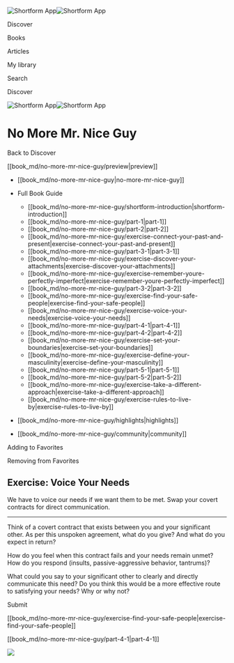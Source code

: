 ![Shortform App](/img/logo.36a2399e.svg)![Shortform App](/img/logo-dark.70c1b072.svg)

Discover

Books

Articles

My library

Search

Discover

![Shortform App](/img/logo.36a2399e.svg)![Shortform App](/img/logo-dark.70c1b072.svg)

# No More Mr. Nice Guy

Back to Discover

[[book_md/no-more-mr-nice-guy/preview|preview]]

  * [[book_md/no-more-mr-nice-guy|no-more-mr-nice-guy]]
  * Full Book Guide

    * [[book_md/no-more-mr-nice-guy/shortform-introduction|shortform-introduction]]
    * [[book_md/no-more-mr-nice-guy/part-1|part-1]]
    * [[book_md/no-more-mr-nice-guy/part-2|part-2]]
    * [[book_md/no-more-mr-nice-guy/exercise-connect-your-past-and-present|exercise-connect-your-past-and-present]]
    * [[book_md/no-more-mr-nice-guy/part-3-1|part-3-1]]
    * [[book_md/no-more-mr-nice-guy/exercise-discover-your-attachments|exercise-discover-your-attachments]]
    * [[book_md/no-more-mr-nice-guy/exercise-remember-youre-perfectly-imperfect|exercise-remember-youre-perfectly-imperfect]]
    * [[book_md/no-more-mr-nice-guy/part-3-2|part-3-2]]
    * [[book_md/no-more-mr-nice-guy/exercise-find-your-safe-people|exercise-find-your-safe-people]]
    * [[book_md/no-more-mr-nice-guy/exercise-voice-your-needs|exercise-voice-your-needs]]
    * [[book_md/no-more-mr-nice-guy/part-4-1|part-4-1]]
    * [[book_md/no-more-mr-nice-guy/part-4-2|part-4-2]]
    * [[book_md/no-more-mr-nice-guy/exercise-set-your-boundaries|exercise-set-your-boundaries]]
    * [[book_md/no-more-mr-nice-guy/exercise-define-your-masculinity|exercise-define-your-masculinity]]
    * [[book_md/no-more-mr-nice-guy/part-5-1|part-5-1]]
    * [[book_md/no-more-mr-nice-guy/part-5-2|part-5-2]]
    * [[book_md/no-more-mr-nice-guy/exercise-take-a-different-approach|exercise-take-a-different-approach]]
    * [[book_md/no-more-mr-nice-guy/exercise-rules-to-live-by|exercise-rules-to-live-by]]
  * [[book_md/no-more-mr-nice-guy/highlights|highlights]]
  * [[book_md/no-more-mr-nice-guy/community|community]]



Adding to Favorites 

Removing from Favorites 

## Exercise: Voice Your Needs

We have to voice our needs if we want them to be met. Swap your covert contracts for direct communication.

* * *

Think of a covert contract that exists between you and your significant other. As per this unspoken agreement, what do you give? And what do you expect in return?

How do you feel when this contract fails and your needs remain unmet? How do you respond (insults, passive-aggressive behavior, tantrums)?

What could you say to your significant other to clearly and directly communicate this need? Do you think this would be a more effective route to satisfying your needs? Why or why not?

Submit 

[[book_md/no-more-mr-nice-guy/exercise-find-your-safe-people|exercise-find-your-safe-people]]

[[book_md/no-more-mr-nice-guy/part-4-1|part-4-1]]

![](https://bat.bing.com/action/0?ti=56018282&Ver=2&mid=687824b3-0690-4a72-9d8b-bb7907f8245a&sid=f30c5e70639211ee87d33f0876d93783&vid=f30c9700639211eeb3a75d830392c94f&vids=0&msclkid=N&pi=0&lg=en-US&sw=800&sh=600&sc=24&nwd=1&tl=Shortform%20%7C%20Book&p=https%3A%2F%2Fwww.shortform.com%2Fapp%2Fbook%2Fno-more-mr-nice-guy%2Fexercise-voice-your-needs&r=&lt=681&evt=pageLoad&sv=1&rn=173466)
